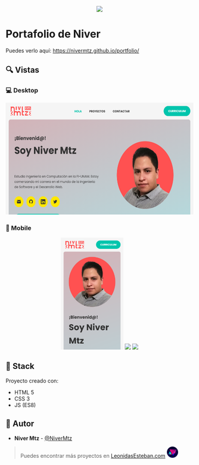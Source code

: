 <p align="center">
  <img src=".src/images/logo-niver-mtz-salmon.png" width="200">
</p>

# Portafolio de Niver

Puedes verlo aquí: https://nivermtz.github.io/portfolio/

## 🔍 Vistas 

### 💻 Desktop

<p align="center">
  <img src="./src/images/nivermtz.github.io_portfolio_desktop.png" height="300">
</p>

### 📱 Mobile

<p align="center">
  <img src="./src/images/nivermtz.github.io_portfolio_(Galaxy Note II).png" height="300">
  <img src=".src/images/nivermtz.github.io_portfolio_(Galaxy Note II) (1).png" height="300">
  <img src=".src/images/nivermtz.github.io_portfolio_(Galaxy Note II) (2).png" height="300">
</p>

## 📌 Stack

Proyecto creado con:
* HTML 5
* CSS 3
* JS (ES8)

## 🌟 Autor

* **Niver Mtz**  - [@NiverMtz](https://github.com/NiverMtz)

> Puedes encontrar más proyectos en
[LeonidasEsteban.com](https://leonidasesteban.com/proyectos/todos) <a href="https://leonidasesteban.com/proyectos/todos"><img src="https://raw.githubusercontent.com/no-te-rindas/logo/main/Logo/LonidasEsteban-destello-envolvente-circular-negro.png" height="30"/></a>
